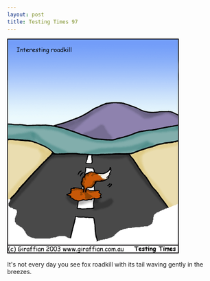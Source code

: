 ```yaml
---
layout: post
title: Testing Times 97
---
```

<img src="/images/tt0097.png">

It's not every day you see fox roadkill with its tail waving gently in the breezes.  
